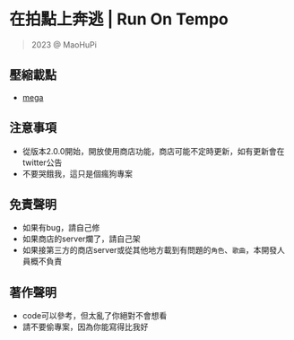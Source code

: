 # 在拍點上奔逃 | Run On Tempo

> 2023 @ MaoHuPi

## 壓縮載點
* [mega](https://mega.nz/folder/xtcA2AQR#v58aXdAUCHnbA73A9WehWg)

## 注意事項
* 從版本2.0.0開始，開放使用商店功能，商店可能不定時更新，如有更新會在twitter公告
* 不要哭餓我，這只是個瘋狗專案

## 免責聲明
* 如果有bug，請自己修
* 如果商店的server爛了，請自己架
* 如果接第三方的商店server或從其他地方載到有問題的`角色`、`歌曲`，本開發人員概不負責

## 著作聲明
* code可以參考，但太亂了你絕對不會想看
* 請不要偷專案，因為你能寫得比我好
